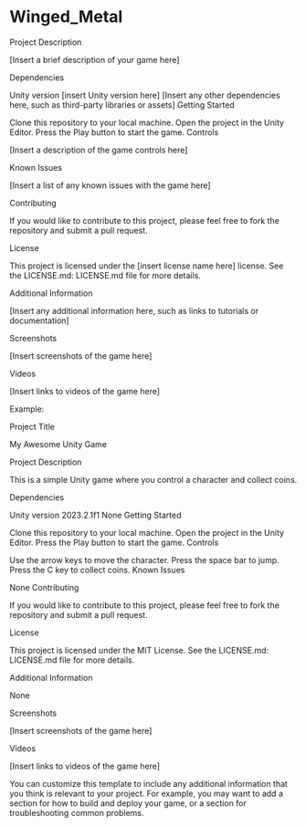 # Winged_Metal

Project Description

[Insert a brief description of your game here]

Dependencies

Unity version [insert Unity version here]
[Insert any other dependencies here, such as third-party libraries or assets]
Getting Started

Clone this repository to your local machine.
Open the project in the Unity Editor.
Press the Play button to start the game.
Controls

[Insert a description of the game controls here]

Known Issues

[Insert a list of any known issues with the game here]

Contributing

If you would like to contribute to this project, please feel free to fork the repository and submit a pull request.

License

This project is licensed under the [insert license name here] license. See the LICENSE.md: LICENSE.md file for more details.

Additional Information

[Insert any additional information here, such as links to tutorials or documentation]

Screenshots

[Insert screenshots of the game here]

Videos

[Insert links to videos of the game here]

Example:

Project Title

My Awesome Unity Game

Project Description

This is a simple Unity game where you control a character and collect coins.

Dependencies

Unity version 2023.2.1f1
None
Getting Started

Clone this repository to your local machine.
Open the project in the Unity Editor.
Press the Play button to start the game.
Controls

Use the arrow keys to move the character.
Press the space bar to jump.
Press the C key to collect coins.
Known Issues

None
Contributing

If you would like to contribute to this project, please feel free to fork the repository and submit a pull request.

License

This project is licensed under the MIT License. See the LICENSE.md: LICENSE.md file for more details.

Additional Information

None

Screenshots

[Insert screenshots of the game here]

Videos

[Insert links to videos of the game here]

You can customize this template to include any additional information that you think is relevant to your project. For example, you may want to add a section for how to build and deploy your game, or a section for troubleshooting common problems.
